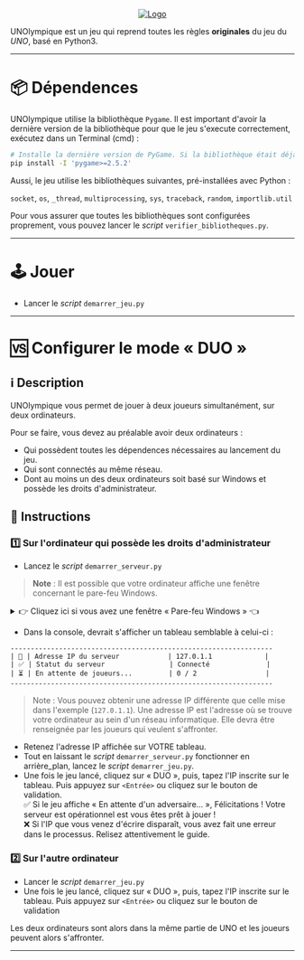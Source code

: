 <p align="center">
  <a href="https://github.com/sebanc/brunch" title="Brunch">
   <img src="https://i.imgur.com/Uu54bjE.png"alt="Logo"/>
  </a>
</p>

UNOlympique est un jeu qui reprend toutes les règles **originales** du jeu du _UNO_, basé en Python3.

***
# 📦 Dépendences

UNOlympique utilise la bibliothèque `Pygame`.
Il est important d'avoir la dernière version de la bibliothèque pour que le jeu s'execute correctement, exécutez dans un Terminal (cmd) :
```sh
# Installe la dernière version de PyGame. Si la bibliothèque était déjà installée, elle est écrasée par la nouvelle version
pip install -I 'pygame>=2.5.2' 
```
Aussi, le jeu utilise les bibliothèques suivantes, pré-installées avec Python : 

`socket`, `os`, `_thread`, `multiprocessing`, `sys`, `traceback`, `random`, `importlib.util`

Pour vous assurer que toutes les bibliothèques sont configurées proprement, vous pouvez lancer le *script* `verifier_bibliotheques.py`.
***

# 🕹️ Jouer
- Lancer le _script_ `demarrer_jeu.py`
***

# 🆚 Configurer le mode « DUO »
## ℹ️ Description
UNOlympique vous permet de jouer à deux joueurs simultanément, sur deux ordinateurs.

Pour se faire, vous devez au préalable avoir deux ordinateurs :
- Qui possèdent toutes les dépendences nécessaires au lancement du jeu.
- Qui sont connectés au même réseau.
- Dont au moins un des deux ordinateurs soit basé sur Windows et possède les droits d'administrateur.

## 📑 Instructions
### 1️⃣ Sur l'ordinateur qui possède les droits d'administrateur
- Lancez le *script* `demarrer_serveur.py`
> **Note** : Il est possible que votre ordinateur affiche une fenêtre concernant le pare-feu Windows. 
<details>
  <summary>👉 Cliquez ici si vous avez une fenêtre « Pare-feu Windows » 👈</summary>
  
[![N|Solid](https://i.imgur.com/mixm19G.png)]( )

> Cette fenêtre vous demande si vous souhaitez autoriser Python à laisser d'autres ordinateurs se connecter à celui-ci.
Cela est nécessaire afin que les joueurs puissent se connecter à un même serveur pour pouvoir s'affronter.

- **Pensez à cocher les DEUX cases (Réseaux privés ET Réseaux publics)**
</details>

- Dans la console, devrait s'afficher un tableau semblable à celui-ci :


```
-----------------------------------------------------------------
| 🚪 | Adresse IP du serveur            | 127.0.1.1             |
| ✅ | Statut du serveur                | Connecté              |
| ⏳ | En attente de joueurs...         | 0 / 2                 |
-----------------------------------------------------------------
```
> Note : Vous pouvez obtenir une adresse IP différente que celle mise dans l'exemple (`127.0.1.1`).
Une adresse IP est l'adresse où se trouve votre ordinateur au sein d'un réseau informatique. Elle devra être renseignée par les joueurs qui veulent s'affronter.

- Retenez l'adresse IP affichée sur VOTRE tableau.
- Tout en laissant le _script_ `demarrer_serveur.py` fonctionner en arrière_plan, lancez le _script_ `demarrer_jeu.py`.
- Une fois le jeu lancé, cliquez sur « DUO », puis, tapez l'IP inscrite sur le tableau. Puis appuyez sur `<Entrée>` ou cliquez sur le bouton de validation.<br />
✅ Si le jeu affiche « En attente d'un adversaire... », Félicitations ! Votre serveur est opérationnel est vous êtes prêt à jouer !<br />
❌ Si l'IP que vous venez d'écrire disparaît, vous avez fait une erreur dans le processus. Relisez attentivement le guide.

### 2️⃣ Sur l'autre ordinateur
- Lancer le _script_ `demarrer_jeu.py`
- Une fois le jeu lancé, cliquez sur « DUO », puis, tapez l'IP inscrite sur le tableau. Puis appuyez sur `<Entrée>` ou cliquez sur le bouton de validation

Les deux ordinateurs sont alors dans la même partie de UNO et les joueurs peuvent alors s'affronter.
***

